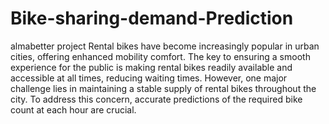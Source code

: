 # Bike-sharing-demand-Prediction

almabetter project 
Rental bikes have become increasingly popular in urban cities, offering enhanced mobility comfort. The key to ensuring a smooth experience for the public is making rental bikes readily available and accessible at all times, reducing waiting times. However, one major challenge lies in maintaining a stable supply of rental bikes throughout the city. To address this concern, accurate predictions of the required bike count at each hour are crucial.
